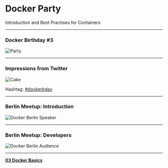 # Docker Party

Introduction and Best Practises for Containers

---

### Docker Birthday #3

![Party](images/docker_party.png)

---

### Impressions from Twitter

![Cake](images/docker_birthday_cake.png)

Hashtag: [#dockerbday](https://twitter.com/search?f=tweets&vertical=default&q=%23dockerbday&src=tyah)

---

### Berlin Meetup: Introduction

![Docker Berlin Speaker](images/docker_berlin_meetup_1.jpg)

---

### Berlin Meetup: Developers

![Docker Berlin Audience](images/docker_berlin_meetup_2.jpg)

---

[__03 Docker Basics__](..)
